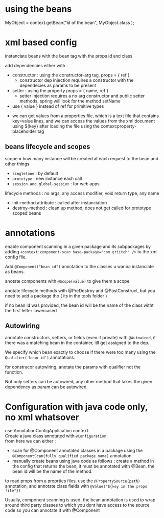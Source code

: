 # using the beans

MyObject = context.getBean("id of the bean", MyObject.class );

# xml based config

instanciate beans with the bean tag with the props id and class  

add dependencies either with :
- constructor : using the constructor-arg tag, props = { ref }  
    + constructor dep injection requires a constructor with the dependecies as params to be present
- setter : using the property props = { name, ref }
    + setter injection requires a no arg constructor and public setter methods, spring will look for the method setName 
- use { value } instead of ref for primitive types  
+ we can get values from a properties file, which is a text file that contains key=value lines, and we can access the values from the xml document using ${key} after loading the file using the context:property-placeholder tag

## beans lifecycle and scopes
scope = how many instance will be created at each request to the bean and other things
 - `singletone` : by default
 - `prototype` : new instance each call
 - `session and global-session` : for web apps

lifecycle methods : no args, any access modifier, void return type, any name
-   init-method attribute : called after instanciation
-   destroy-method : clean up method, does not get called for prototype scoped beans

# annotations 
enable component scanning in a given package and its subpackages by adding `<context:component-scan base-package="com.griitch" />` to the xml config file.

Add `@Component("bean id")` annotation to the classes u wanna instanciate as beans.

anotate components with `@Scope(value)` to give them a scope

anotate lifecycle methods with @PreDestroy and @PostConstruct, but you need to add a package tho ( its in the tools folder )

if no bean id was provided, the bean id will be the name of the class witht the first letter lowercased   
## Autowiring
annotate constructors, setters, or fields (even if private) with `@Autowired`, if there was a matching bean in the container, itll get assigned to the dep.   

We specify which bean exactly to choose if there were too many using the `Qualifier('bean id')` annotations.  

for construcor autowiring, anotate the params with qualifier not the function.      

Not only setters can be autowired, any other method that takes the given dependency as param can be autowired.  

# Configuration with java code only, no xml whatsover

use AnnotationConfigApplication context.  
Create a java class annotated with `@Configuration`  
from here we can either :  
- scan for @Component annotated classes in a package using the `@ComponentScan(fully qualified package name)` annotation.  
- manually create beans using java code as follows :  create a method in the config that returns the bean, it must be annotated with @Bean, the bean id will be the name of the method.  

to read props from a proprties files, use the `@PropertySource(path)` annotation, and annotate class fields with `@Value("${key in the props file"})`  

Usually, component scanning is used, the bean annotation is used to wrap around third party classes to which you dont have access to the source code so you can annotate it with @Component





    
     

    